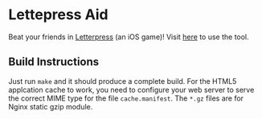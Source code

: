 Lettepress Aid
====

Beat your friends in [Letterpress][letterpress] (an iOS game)! Visit
[here][letterpress] to use the tool. 


Build Instructions
----

Just run `make` and it should produce a complete build. For the HTML5 applcation
cache to work, you need to configure your web server to serve the correct MIME
type for the file `cache.manifest`. The `*.gz` files are for Nginx static gzip
module. 


[letterpress]: https://itunes.apple.com/us/app/letterpress-word-game/id526619424 "Letterpress"
[letterpressaid]: http://riobard.com/letterpressaid/ "Letterpress Aid"
